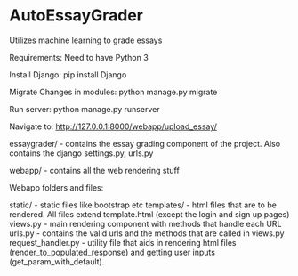 # AutoEssayGrader

Utilizes machine learning to grade essays

Requirements:
Need to have Python 3

Install Django:
pip install Django

Migrate Changes in modules:
python manage.py migrate

Run server:
python manage.py runserver

Navigate to:
http://127.0.0.1:8000/webapp/upload_essay/

essaygrader/ - contains the essay grading component of the project. Also contains the django settings.py, urls.py

webapp/ - contains all the web rendering stuff

Webapp folders and files:

static/ - static files like bootstrap etc
templates/ - html files that are to be rendered. All files extend template.html (except the login and sign up pages)
views.py - main rendering component with methods that handle each URL
urls.py - contains the valid urls and the methods that are called in views.py
request_handler.py - utility file that aids in rendering html files (render_to_populated_response) and getting user inputs (get_param_with_default).

